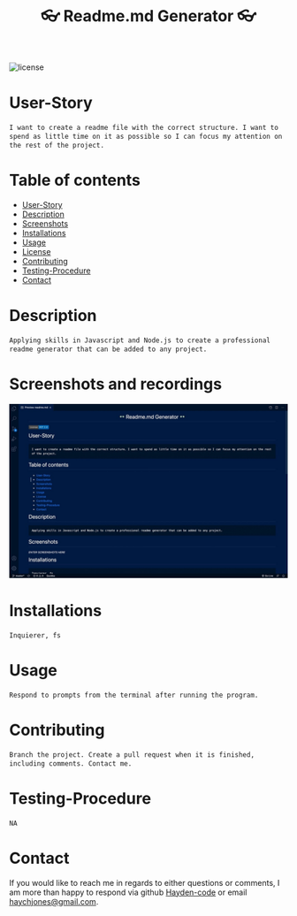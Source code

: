 
  <header align="center"> 
  <h1> 👓 Readme.md Generator 👓 </h1> 
  </header>

  ![license](https://img.shields.io/badge/License-MIT%202.0-blue.svg)
    

  # User-Story
    I want to create a readme file with the correct structure. I want to spend as little time on it as possible so I can focus my attention on the rest of the project.

  # Table of contents
  * [User-Story](#user-Story)
  * [Description](#Description)
  * [Screenshots](#Screenshots)
  * [Installations](#installations)
  * [Usage](#usage)
  * [License](#license)
  * [Contributing](#Contributing)
  * [Testing-Procedure](#Testing-Procedure)
  * [Contact](#contact)
    

  # Description
    Applying skills in Javascript and Node.js to create a professional readme generator that can be added to any project.

  # Screenshots and recordings
  ![Screenshot of readme](./Media/Screenshot.jpeg)

  # Installations
    Inquierer, fs

  # Usage
    Respond to prompts from the terminal after running the program.

  # Contributing
    Branch the project. Create a pull request when it is finished, including comments. Contact me.

  # Testing-Procedure
    NA

  # Contact
  If you would like to reach me in regards to either questions or comments, I am more than 
  happy to respond via github [Hayden-code](https://github.com/Hayden-code) or email [haychjones@gmail.com](haychjones@gmail.com).
    